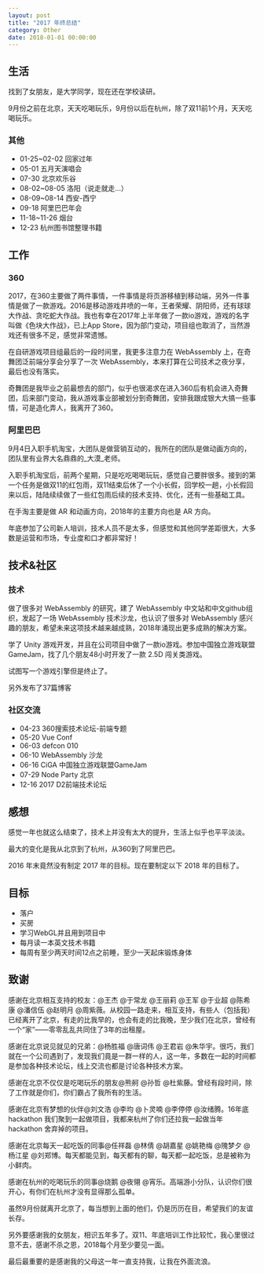 ```yaml
---
layout: post
title: "2017 年终总结"
category: Other
date: 2018-01-01 00:00:00
---
```


## 生活
找到了女朋友，是大学同学，现在还在学校读研。

9月份之前在北京，天天吃喝玩乐，9月份以后在杭州，除了双11前1个月，天天吃喝玩乐。

### 其他
- 01-25~02-02 回家过年
- 05-01 五月天演唱会
- 07-30 北京欢乐谷
- 08-02~08-05 洛阳（说走就走...）
- 08-09~08-14 西安-西宁
- 09-18 阿里巴巴年会
- 11-18~11-26 烟台
- 12-23 杭州图书馆整理书籍

## 工作
### 360
2017，在360主要做了两件事情，一件事情是将页游移植到移动端，另外一件事情是做了一款游戏。2016是移动游戏井喷的一年，王者荣耀、阴阳师，还有球球大作战、贪吃蛇大作战。我也有幸在2017年上半年做了一款io游戏，游戏的名字叫做《色块大作战》，已上App Store，因为部门变动，项目组也取消了，当然游戏还有很多不足，感觉非常遗憾。

在自研游戏项目组最后的一段时间里，我更多注意力在 WebAssembly 上，在奇舞团泛前端分享会分享了一次 WebAssembly，本来打算在公司技术之夜分享，最后也没有落实。

奇舞团是我毕业之前最想去的部门，似乎也很渴求在进入360后有机会进入奇舞团，后来部门变动，我从游戏事业部被划分到奇舞团，安排我跟成银大大搞一些事情，可是造化弄人，我离开了360。

### 阿里巴巴
9月4日入职手机淘宝，大团队是做营销互动的，我所在的团队是做动画方向的，团队里有业界大名鼎鼎的_大漠_老师。

入职手机淘宝后，前两个星期，只是吃吃喝喝玩玩，感觉自己要胖很多。接到的第一个任务是做双11的红包雨，双11结束后休了一个小长假，回学校一趟，小长假回来以后，陆陆续续做了一些红包雨后续的技术支持、优化，还有一些基础工具。

在手淘主要是做 AR 和动画方向，2018年的主要方向也是 AR 方向。

年底参加了公司新人培训，技术人员不是太多，但感觉和其他同学差距很大，大多数是运营和市场，专业度和口才都非常好！

## 技术&社区
### 技术
做了很多对 WebAssembly 的研究，建了 WebAssembly 中文站和中文github组织，发起了一场 WebAssembly 技术沙龙，也认识了很多对 WebAssembly 感兴趣的朋友，希望未来这项技术越来越成熟，2018年涌现出更多成熟的解决方案。

学了 Unity 游戏开发，并且在公司项目中做了一款io游戏。参加中国独立游戏联盟GameJam，找了几个朋友48小时开发了一款 2.5D 闯关类游戏。

试图写一个游戏引擎但是终止了。

另外发布了37篇博客

### 社区交流
- 04-23 360搜索技术论坛-前端专题
- 05-20 Vue Conf
- 06-03 defcon 010
- 06-10 WebAssembly 沙龙
- 06-16 CiGA 中国独立游戏联盟GameJam
- 07-29 Node Party 北京
- 12-16 2017 D2前端技术论坛

## 感想
感觉一年也就这么结束了，技术上并没有太大的提升，生活上似乎也平平淡淡。

最大的变化是我从北京到了杭州，从360到了阿里巴巴。

2016 年末竟然没有制定 2017 年的目标。现在要制定以下 2018 年的目标了。

## 目标
- 落户
- 买房
- 学习WebGL并且用到项目中
- 每月读一本英文技术书籍
- 每周有至少两天时间12点之前睡，至少一天起床锻炼身体


## 致谢
感谢在北京相互支持的校友：@王杰 @于常龙 @王丽莉 @王军 @于业超 @陈希康 @潘信伍 @赵明月 @周紫薇。从校园一路走来，相互支持，有些人（包括我）已经离开了北京，有走的比我早的，也会有走的比我晚，至少我们在北京，曾经有一个“家”——零零乱乱共同住了3年的出租屋。

感谢在北京说见就见的兄弟：@杨胜福 @唐词伟 @王君岩 @朱华宇。很巧，我们就在一个公司遇到了，发现我们竟是一群一样的人，这一年，多数在一起的时间都是参加各种技术论坛，线上交流也都是讨论各种技术方案。

感谢在北京不仅仅是吃喝玩乐的朋友@熊舸 @孙哲 @杜紫藤。曾经有段时间，除了工作就是你们，你们霸占了我所有的生活。

感谢在北京有梦想的伙伴@刘文浩 @李均 @卜灵喃 @李停停 @汝绪腾。16年底 hackathon 我们聚到一起做项目，我都来杭州了你们还拉我一起做当年 hackathon 舍弃掉的项目。

感谢在北京每天一起吃饭的同事@任祥磊 @林倩 @胡嘉星 @姚艳梅 @隗梦夕 @杨江星 @刘郑博。每天都能见到，每天都有的聊，每天都一起吃饭，总是被称为小鲜肉。

感谢在杭州的吃喝玩乐的同事@烧鹅 @夜翎 @宵乐。高端游小分队，认识你们很开心，有你们在杭州才没有显得那么孤单。

虽然9月份就离开北京了，每当想到上面的他们，仍是历历在目，希望我们的友谊长存。

另外要感谢我的女朋友，相识五年多了。双11、年底培训工作比较忙，我心里很过意不去，感谢不杀之恩，2018每个月至少要见一面。

最后最重要的是感谢我的父母这一年一直支持我，让我在外面流浪。
